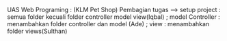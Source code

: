 UAS Web Programing : (KLM Pet Shop)
Pembagian tugas --> setup project : semua folder kecuali folder controller model view(Iqbal)
; model Controller : menambahkan folder controller dan model (Ade)
; view : menambahkan folder views(Sulthan)

